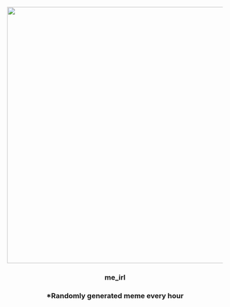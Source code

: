 <p align="center">
        <img src="https://i.redd.it/r5ac2qhd7op81.jpg" width="600" height="600">
        </p>
        <h3 align="center">me_irl</h3>
        <h3 align="center">*Randomly generated meme every hour</h3>
    